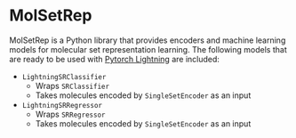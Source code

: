 # MolSetRep

MolSetRep is a Python library that provides encoders and machine learning models for molecular set representation learning. The following models that are ready to be used with [Pytorch Lightning](https://lightning.ai/docs/pytorch/stable/) are included:

- `LightningSRClassifier`
  - Wraps `SRClassifier`
  - Takes molecules encoded by `SingleSetEncoder` as an input
- `LightningSRRegressor`
  - Wraps `SRRegressor`
  - Takes molecules encoded by `SingleSetEncoder` as an input
